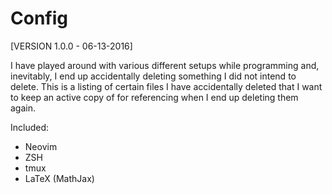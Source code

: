 Config
======

[VERSION 1.0.0 - 06-13-2016]

I have played around with various different setups while programming and, inevitably, I end up accidentally deleting something 
I did not intend to delete. This is a listing of certain files I have accidentally deleted that I want to keep an active copy 
of for referencing when I end up deleting them again.

Included:
* Neovim
* ZSH
* tmux
* LaTeX (MathJax)

